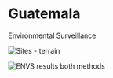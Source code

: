 # Guatemala
Environmental Surveillance

![Sites - terrain](https://raw.githubusercontent.com/kimkimroll/Guatemala_environmental_surveillance/master/guatemalafinal1.png)


![ENVS results both methods](https://raw.githubusercontent.com/kimkimroll/Guatemala_environmental_surveillance/master/envs_results_both_methods.jpg)
